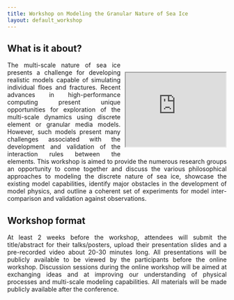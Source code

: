 ```yaml
---
title: Workshop on Modeling the Granular Nature of Sea Ice
layout: default_workshop
---
```


## What is it about? 

<div style="float: right; padding-top: 10px; padding-left: 10px; padding-bottom: -10px">
<p align="right"><iframe src="https://drive.google.com/file/d/1ksovGRg59M4dE6ABu3Lq7hP4QzG-ebNi/preview" width="230" height="170"></iframe></p>
</div>
<p align="justify">
The multi-scale nature of sea ice presents a challenge for developing realistic  models  capable  of  simulating  individual  floes  and  fractures.  Recent  advances in  high-performance  computing  present  unique  opportunities  for  exploration  of the multi-scale dynamics using discrete element or granular media models. However, such models  present  many  challenges  associated  with  the  development  and  validation  of the  interaction  rules  between  the  elements. This  workshop  is  aimed  to  provide  the numerous  research  groups  an  opportunity  to  come  together  and  discuss  the  various philosophical  approaches  to  modeling  the  discrete  nature  of  sea  ice,  showcase the  existing  model  capabilities,  identify  major  obstacles  in  the  development  of  model physics,  and  outline  a  coherent  set  of  experiments  for  model  inter-comparison  and validation against observations.
</p>

## Workshop  format 
<p align="justify">
At  least  2 weeks  before  the  workshop,  attendees  will  submit  the title/abstract for their talks/posters, upload their presentation slides and a pre-recorded video  about  20-30  minutes  long.  All  presentations  will  be  publicly  available  to  be viewed by the participants before the online workshop. Discussion sessions during the online workshop will be aimed at exchanging ideas and at improving our understanding of physical processes and multi-scale modeling capabilities. All materials will be made publicly available after the conference.
  </p>

